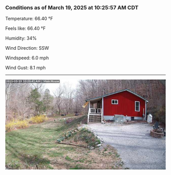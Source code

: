 ### Conditions as of March 19, 2025 at 10:25:57 AM CDT 

Temperature: 66.40 &deg;F

Feels like: 66.40 &deg;F

Humidity: 34%

Wind Direction: SSW

Windspeed: 6.0 mph

Wind Gust: 8.1 mph

---

<img src="./images/latest.jpeg"/>

